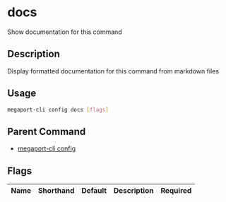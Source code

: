 # docs

Show documentation for this command

## Description

Display formatted documentation for this command from markdown files

## Usage

```sh
megaport-cli config docs [flags]
```


## Parent Command

* [megaport-cli config](megaport-cli_config.md)
## Flags

| Name | Shorthand | Default | Description | Required |
|------|-----------|---------|-------------|----------|

